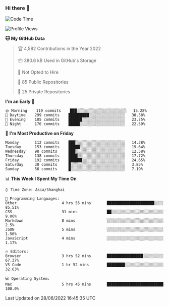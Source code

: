 ### Hi there 👋

<!--
**qbosen/qbosen** is a ✨ _special_ ✨ repository because its `README.md` (this file) appears on your GitHub profile.

Here are some ideas to get you started:

- 🔭 I’m currently working on ...
- 🌱 I’m currently learning ...
- 👯 I’m looking to collaborate on ...
- 🤔 I’m looking for help with ...
- 💬 Ask me about ...
- 📫 How to reach me: ...
- 😄 Pronouns: ...
- ⚡ Fun fact: ...
-->

<!--START_SECTION:waka-->
![Code Time](http://img.shields.io/badge/Code%20Time-0%20secs-blue)

![Profile Views](http://img.shields.io/badge/Profile%20Views-0-blue)

**🐱 My GitHub Data** 

> 🏆 4,582 Contributions in the Year 2022
 > 
> 📦 380.6 kB Used in GitHub's Storage 
 > 
> 🚫 Not Opted to Hire
 > 
> 📜 85 Public Repositories 
 > 
> 🔑 25 Private Repositories  
 > 
**I'm an Early 🐤** 

```text
🌞 Morning    119 commits    ███░░░░░░░░░░░░░░░░░░░░░░   15.28% 
🌆 Daytime    299 commits    █████████░░░░░░░░░░░░░░░░   38.38% 
🌃 Evening    185 commits    ██████░░░░░░░░░░░░░░░░░░░   23.75% 
🌙 Night      176 commits    █████░░░░░░░░░░░░░░░░░░░░   22.59%

```
📅 **I'm Most Productive on Friday** 

```text
Monday       112 commits    ███░░░░░░░░░░░░░░░░░░░░░░   14.38% 
Tuesday      153 commits    █████░░░░░░░░░░░░░░░░░░░░   19.64% 
Wednesday    98 commits     ███░░░░░░░░░░░░░░░░░░░░░░   12.58% 
Thursday     138 commits    ████░░░░░░░░░░░░░░░░░░░░░   17.72% 
Friday       192 commits    ██████░░░░░░░░░░░░░░░░░░░   24.65% 
Saturday     30 commits     █░░░░░░░░░░░░░░░░░░░░░░░░   3.85% 
Sunday       56 commits     █░░░░░░░░░░░░░░░░░░░░░░░░   7.19%

```


📊 **This Week I Spent My Time On** 

```text
⌚︎ Time Zone: Asia/Shanghai

💬 Programming Languages: 
Other                    4 hrs 55 mins       █████████████████████░░░░   85.51% 
CSS                      31 mins             ██░░░░░░░░░░░░░░░░░░░░░░░   9.06% 
Markdown                 8 mins              ░░░░░░░░░░░░░░░░░░░░░░░░░   2.5% 
JSON                     5 mins              ░░░░░░░░░░░░░░░░░░░░░░░░░   1.56% 
JavaScript               4 mins              ░░░░░░░░░░░░░░░░░░░░░░░░░   1.17%

🔥 Editors: 
Browser                  3 hrs 52 mins       ████████████████░░░░░░░░░   67.37% 
VS Code                  1 hr 52 mins        ████████░░░░░░░░░░░░░░░░░   32.63%

💻 Operating System: 
Mac                      5 hrs 45 mins       █████████████████████████   100.0%

```


 Last Updated on 28/06/2022 16:45:35 UTC
<!--END_SECTION:waka-->
